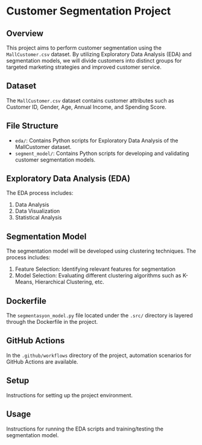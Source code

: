 # Customer Segmentation Project

## Overview
This project aims to perform customer segmentation using the `MallCustomer.csv` dataset. By utilizing Exploratory Data Analysis (EDA) and segmentation models, we will divide customers into distinct groups for targeted marketing strategies and improved customer service.

## Dataset
The `MallCustomer.csv` dataset contains customer attributes such as Customer ID, Gender, Age, Annual Income, and Spending Score.

## File Structure
- `eda/`: Contains Python scripts for Exploratory Data Analysis of the MallCustomer dataset.
- `segment_model/`: Contains Python scripts for developing and validating customer segmentation models.

## Exploratory Data Analysis (EDA)
The EDA process includes:
1. Data Analysis  
2. Data Visualization  
3. Statistical Analysis

## Segmentation Model
The segmentation model will be developed using clustering techniques. The process includes:
1. Feature Selection: Identifying relevant features for segmentation  
2. Model Selection: Evaluating different clustering algorithms such as K-Means, Hierarchical Clustering, etc.

## Dockerfile  
The `segmentasyon_model.py` file located under the `.src/` directory is layered through the Dockerfile in the project.

## GitHub Actions  
In the `.github/workflows` directory of the project, automation scenarios for GitHub Actions are available.

## Setup
Instructions for setting up the project environment.

## Usage
Instructions for running the EDA scripts and training/testing the segmentation model.
